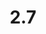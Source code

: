 ---
layout: default
title: 2.7
lang: en
headline: |-
  Create new internship placements and co-op opportunities
why: |-
  Ottawa is home to all of the major governance organizations (federal government departments as well as AFN, MNC, NWAC, ITK, CAP, etc.), national heritage organizations (NAC, LAC, NAG, etc.) and community support service organizations (Minwashin Lodge, Wabano Centre, Odawa, etc.), ideal employers/placements for co- op and internship opportunities that will enhance student experience.
when: |-
  Long term
how: |-
  The CO-OP Office will work with the Indigenous Affairs team (with the expectation that there are designated support staff within various faculties) to develop and facilitate placements with Indigenous and Canadian governance bodies/organizations and the national heritage institutions for co-op placements designed for Indigenous learners.
cost: |-
  Resource implications are low. The administrative infrastructure for the development of co-op and other placements is already in place.

  Success relies on the ability of the University to make meaningful connections and relationships with the governance bodies, organizations and heritage centres. To be able to do this effectively, we need to ensure that faculties interested in developing such programs are prepared, by first hiring the appropriate support staff of Indigenous affairs coordinators (see Hoop #1, item #3), who will work with the director of Indigenous affairs, the team at Mashkawazìwogamig and the CO-OP Office.
who: |-
  Vice-Provost, Academic Affairs/AVP, Student Life
---